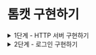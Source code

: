 # 톰캣 구현하기

<details>
<summary>1단계 - HTTP 서버 구현하기</summary>

구현 기능 목록

- [x] GET /index.html 응답하기
- [x] .css, .js 지원하기
- [x] Query String 파싱하기

리팩터링

- [x] Http11Request를 만들어 InputStream으로부터 request를 가져오는 책임 분리
- [x] Url를 enum으로 만들어 Processor 내의 분기 처리 제거
- [x] Http11Response를 만들어 response를 만드는 책임 분리
  - [x] outputStream.write() 부분까지 책임 분리
- [x] GET 이외의 요청에 대한 처리
- [x] 커스텀 예외를 만들어 상황에 보다 적합한 예외 반환
- [x] 로그인시 존재하는 유저인지 확인하는 로직 처리 고민하기
  - [x] queryString을 관리하는 책임 분리
  - 
</details>

<details>
<summary>2단계 - 로그인 구현하기</summary>

구현 기능 목록

- [ ] HTTP Status Code 302
- [ ] POST 방식으로 회원가입
- [ ] Cookie에 JSESSIONID 값 저장하기
- [ ] Session 구현하기

리팩터링

- [ ] 패키지 구조에 맞게 application 영역과 framework 영역 분리하기

</details>
